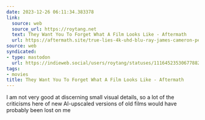 ```yaml
---
date: 2023-12-26 06:11:34.383378
link:
  source: web
  source_url: https://roytang.net
  text: They Want You To Forget What A Film Looks Like - Aftermath
  url: https://aftermath.site/true-lies-4k-uhd-blu-ray-james-cameron-peter-jackson-park-road-post
source: web
syndicated:
- type: mastodon
  url: https://indieweb.social/users/roytang/statuses/111645235306778824
tags:
- movies
title: They Want You To Forget What A Film Looks Like - Aftermath
---
```


I am not very good at discerning small visual details, so a lot of the criticisms here of new AI-upscaled versions of old films would have probably been lost on me